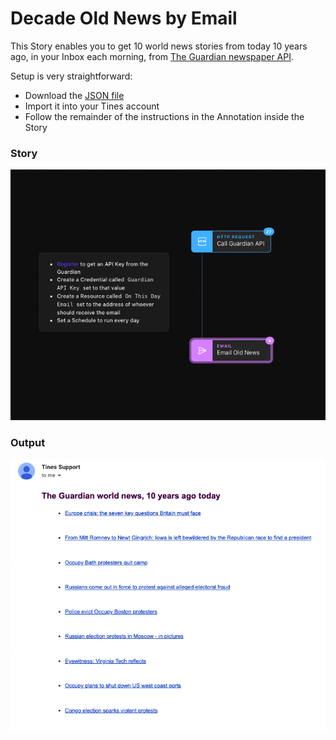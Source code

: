 # Decade Old News by Email
This Story enables you to get 10 world news stories from today 10 years ago, in your Inbox each morning, from [The Guardian newspaper API](https://open-platform.theguardian.com/access/).

Setup is very straightforward:

* Download the [JSON file](10-world-news-stories-from-10-years-ago.json)
* Import it into your Tines account
* Follow the remainder of the instructions in the Annotation inside the Story

### Story
![Decade Old News](decade_old_news.png)

### Output
![Decade Old News Email](news_10_years_ago_email.png)
